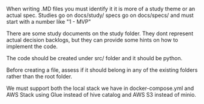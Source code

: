 When writing .MD files you must identify it it is more of a study theme or an actual spec. Studies go on docs/study/ specs go on docs/specs/ and must start with a number like "1 - MVP"

There are some study documents on the study folder. They dont represent actual decision backlogs, but they can provide some hints on how to implement the code.

The code should be created under src/ folder and it should be python.

Before creating a file, assess if it should belong in any of the existing folders rather than the root folder.

We must support both the local stack we have in docker-compose.yml and AWS Stack using Glue instead of hive catalog and AWS S3 instead of minio.